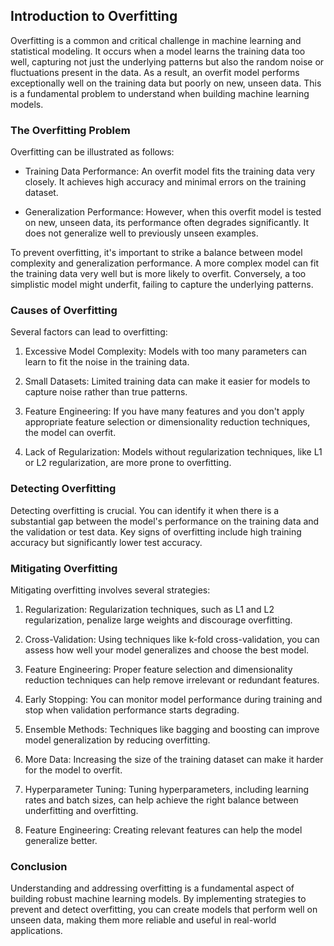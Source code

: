## Introduction to Overfitting
Overfitting is a common and critical challenge in machine learning and statistical modeling. It occurs when a model learns the training data too well, capturing not just the underlying patterns but also the random noise or fluctuations present in the data. As a result, an overfit model performs exceptionally well on the training data but poorly on new, unseen data. This is a fundamental problem to understand when building machine learning models.

### The Overfitting Problem
Overfitting can be illustrated as follows:

- Training Data Performance: An overfit model fits the training data very closely. It achieves high accuracy and minimal errors on the training dataset.

- Generalization Performance: However, when this overfit model is tested on new, unseen data, its performance often degrades significantly. It does not generalize well to previously unseen examples.

To prevent overfitting, it's important to strike a balance between model complexity and generalization performance. A more complex model can fit the training data very well but is more likely to overfit. Conversely, a too simplistic model might underfit, failing to capture the underlying patterns.

### Causes of Overfitting
Several factors can lead to overfitting:

1. Excessive Model Complexity: Models with too many parameters can learn to fit the noise in the training data.

2. Small Datasets: Limited training data can make it easier for models to capture noise rather than true patterns.

3. Feature Engineering: If you have many features and you don't apply appropriate feature selection or dimensionality reduction techniques, the model can overfit.

4. Lack of Regularization: Models without regularization techniques, like L1 or L2 regularization, are more prone to overfitting.

### Detecting Overfitting
Detecting overfitting is crucial. You can identify it when there is a substantial gap between the model's performance on the training data and the validation or test data. Key signs of overfitting include high training accuracy but significantly lower test accuracy.

### Mitigating Overfitting
Mitigating overfitting involves several strategies:

1. Regularization: Regularization techniques, such as L1 and L2 regularization, penalize large weights and discourage overfitting.

2. Cross-Validation: Using techniques like k-fold cross-validation, you can assess how well your model generalizes and choose the best model.

3. Feature Engineering: Proper feature selection and dimensionality reduction techniques can help remove irrelevant or redundant features.

4. Early Stopping: You can monitor model performance during training and stop when validation performance starts degrading.

5. Ensemble Methods: Techniques like bagging and boosting can improve model generalization by reducing overfitting.

6. More Data: Increasing the size of the training dataset can make it harder for the model to overfit.

7. Hyperparameter Tuning: Tuning hyperparameters, including learning rates and batch sizes, can help achieve the right balance between underfitting and overfitting.

8. Feature Engineering: Creating relevant features can help the model generalize better.

### Conclusion
Understanding and addressing overfitting is a fundamental aspect of building robust machine learning models. By implementing strategies to prevent and detect overfitting, you can create models that perform well on unseen data, making them more reliable and useful in real-world applications.